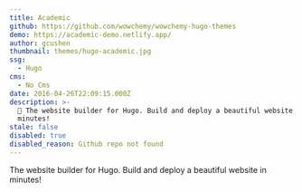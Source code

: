 ```yaml
---
title: Academic
github: https://github.com/wowchemy/wowchemy-hugo-themes
demo: https://academic-demo.netlify.app/
author: gcushen
thumbnail: themes/hugo-academic.jpg
ssg:
  - Hugo
cms:
  - No Cms
date: 2016-04-26T22:09:15.000Z
description: >-
  📝 The website builder for Hugo. Build and deploy a beautiful website in
  minutes!
stale: false
disabled: true
disabled_reason: Github repo not found
---
```


The website builder for Hugo. Build and deploy a beautiful website in minutes!
